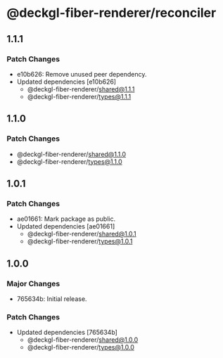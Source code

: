 # @deckgl-fiber-renderer/reconciler

## 1.1.1

### Patch Changes

- e10b626: Remove unused peer dependency.
- Updated dependencies [e10b626]
  - @deckgl-fiber-renderer/shared@1.1.1
  - @deckgl-fiber-renderer/types@1.1.1

## 1.1.0

### Patch Changes

- @deckgl-fiber-renderer/shared@1.1.0
- @deckgl-fiber-renderer/types@1.1.0

## 1.0.1

### Patch Changes

- ae01661: Mark package as public.
- Updated dependencies [ae01661]
  - @deckgl-fiber-renderer/shared@1.0.1
  - @deckgl-fiber-renderer/types@1.0.1

## 1.0.0

### Major Changes

- 765634b: Initial release.

### Patch Changes

- Updated dependencies [765634b]
  - @deckgl-fiber-renderer/shared@1.0.0
  - @deckgl-fiber-renderer/types@1.0.0
